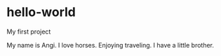 # hello-world

My first project

My name is Angi. I love horses. Enjoying traveling.
I have a little brother.
